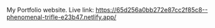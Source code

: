 My Portfolio website.
Live link:  https://65d256a0bb272e87cc2f85c8--phenomenal-trifle-e23b47.netlify.app/
